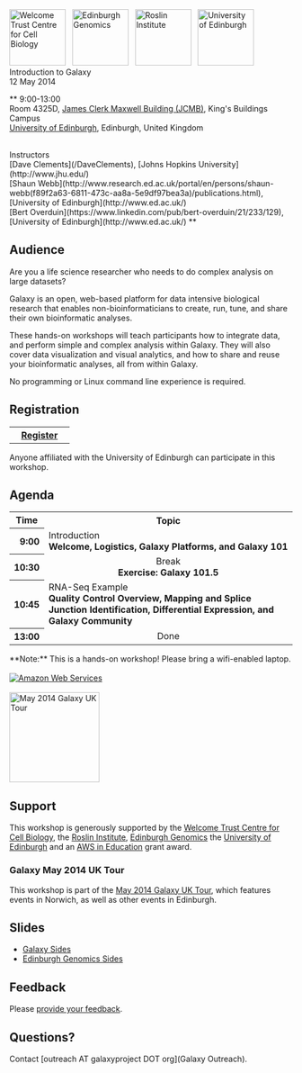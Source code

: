 <div class='center'>
<a href='http://www.wcb.ed.ac.uk/'><img src='/Images/Logos/WTCCBLogo.png' alt='Welcome Trust Centre for Cell Biology' height="100" /></a> &nbsp; 
<a href='http://www.genomics.ed.ac.uk/'><img src='/Images/Logos/EdinburghGenomics.png' alt='Edinburgh Genomics' height="100" /></a>
&nbsp; 
<a href='http://www.roslin.ed.ac.uk/'><img src='/Images/Logos/RoslinLogo.jpg' alt='Roslin Institute' height="100" /></a> 
&nbsp; 
<a href='http://www.ed.ac.uk/'><img src='/Images/Logos/UEdinburghSquareLogo.png' alt='University of Edinburgh' height="100" /></a> 
<div class='title'>Introduction to Galaxy<br />12 May 2014</div>

**
9:00-13:00<br />
Room 4325D, [James Clerk Maxwell Building (JCMB)](http://www.ph.ed.ac.uk/about/locations/jcmb), King's Buildings Campus<br /> 
[University of Edinburgh](http://www.ed.ac.uk/), Edinburgh, United Kingdom

<br />
Instructors<br />[Dave Clements](/DaveClements), [Johns Hopkins University](http://www.jhu.edu/)<br /> [Shaun Webb](http://www.research.ed.ac.uk/portal/en/persons/shaun-webb(f89f2a63-6811-473c-aa8a-5e9df97bea3a)/publications.html), [University of Edinburgh](http://www.ed.ac.uk/)<br />
[Bert Overduin](https://www.linkedin.com/pub/bert-overduin/21/233/129), [University of Edinburgh](http://www.ed.ac.uk/)
**
</div>

## Audience

Are you a life science researcher who needs to do complex analysis on large datasets?

Galaxy is an open, web-based platform for data intensive biological research that enables non-bioinformaticians to create, run, tune, and share their own bioinformatic analyses.

These hands-on workshops will teach participants how to integrate data, and perform simple and complex analysis within Galaxy. They will also cover data visualization and visual analytics, and how to share and reuse your bioinformatic analyses, all from within Galaxy.

No programming or Linux command line experience is required.


## Registration

<table>
  <tr>
    <th> &nbsp;&nbsp; <a href='http://www.bioinformatics.ed.ac.uk/events/galaxy-workshop'>Register</a> &nbsp;&nbsp; </th>
  </tr>
</table>


Anyone affiliated with the University of Edinburgh can participate in this workshop.

## Agenda

<table>
  <tr class="th" >
    <th> Time </th>
    <th> Topic </th>
  </tr>
  <tr>
    <th style=" text-align: right;"> 9:00 </th>
    <td> </strong>Introduction<strong><div class='indent'>Welcome, Logistics, Galaxy Platforms, and Galaxy 101</div> </td>
  </tr>
  <tr>
    <th style=" text-align: right;"> 10:30 </th>
    <td style=" text-align: center;"> </strong>Break<strong><div class='indent'>Exercise: Galaxy 101.5</div> </td>
  </tr>
  <tr>
    <th style=" text-align: right;"> 10:45 </th>
    <td> </strong>RNA-Seq Example<strong><div class='indent'>Quality Control Overview, Mapping and Splice Junction Identification, Differential Expression, and Galaxy Community</div>  </td>
  </tr>
  <tr>
    <th style=" text-align: right;"> 13:00 </th>
    <td style=" text-align: center;"> </strong>Done<strong> </td>
  </tr>
</table>



<div class='center'>**Note:** This is a hands-on workshop!  Please bring a wifi-enabled laptop.</div>

<div class='right'>
<br /><a href='http://aws.amazon.com/'><img src='/Images/Logos/AWSLogo.png' alt='Amazon Web Services' /></a><br /><br />
<a href='/Events/UKMay2014'><img src='/Images/Logos/UKMay2014Tour.png' alt='May 2014 Galaxy UK Tour' width="160px" /></a>
</div>

## Support

This workshop is generously supported by the [Welcome Trust Centre for Cell Biology](http://www.wcb.ed.ac.uk/), the [Roslin Institute](http://www.roslin.ed.ac.uk/), [Edinburgh Genomics](http://www.genomics.ed.ac.uk/) the [University of Edinburgh](http://www.ed.ac.uk/) and an [AWS in Education](http://aws.amazon.com/education/) grant award.

### Galaxy May 2014 UK Tour

This workshop is part of the [May 2014 Galaxy UK Tour](../../../Events/UKMay2014), which features events in Norwich, as well as other events in Edinburgh.

## Slides

* [Galaxy Sides](ATTACHMENT_URLDocuments/Presentations/201405UEDINBURGHWorkshop.pdf)   
* [Edinburgh Genomics Sides](ATTACHMENT_URLDocuments/Presentations/201405EdinburghGenomics.pdf)   

## Feedback

Please [provide your feedback](http://bit.ly/gxyedifeedback).

## Questions?

Contact [outreach AT galaxyproject DOT org](Galaxy Outreach).
